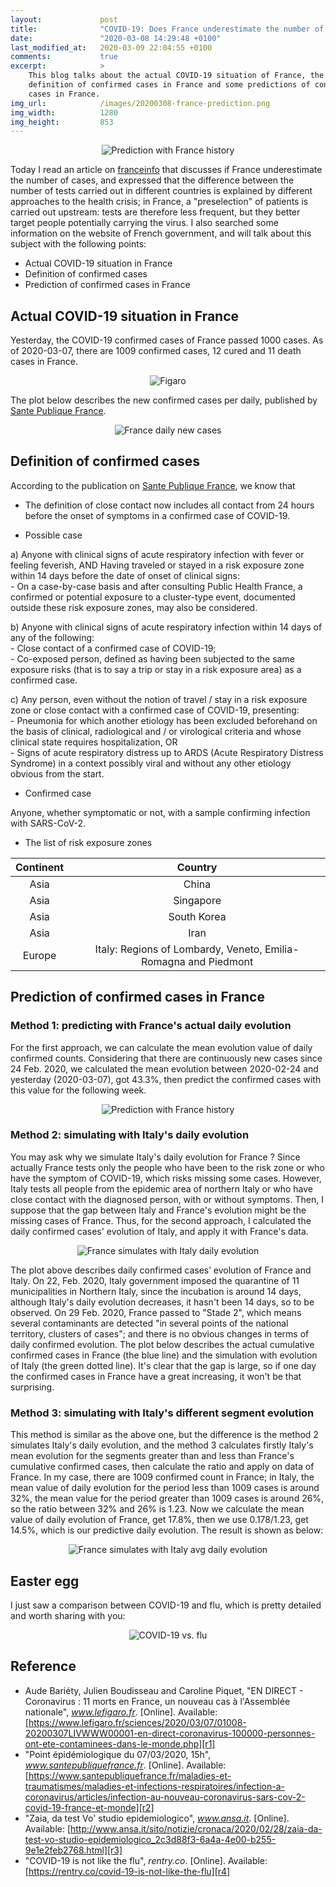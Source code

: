 ```yaml
---
layout:             post
title:              "COVID-19: Does France underestimate the number of cases?"
date:               "2020-03-08 14:29:48 +0100"
last_modified_at:   2020-03-09 22:04:55 +0100
comments:           true
excerpt:            >
    This blog talks about the actual COVID-19 situation of France, the
    definition of confirmed cases in France and some predictions of confirmed
    cases in France.
img_url:            /images/20200308-france-prediction.png
img_width:          1280
img_height:         853
---
```


<p align="center">
  <img alt="Prediction with France history"
  src="{{ site.baseurl }}/images/20200308-france-prediction.png"/>
</p>

Today I read an article on [franceinfo][franceinfo-vrai-ou-fake] that discusses
if France underestimate the number of cases, and expressed that the difference
between the number of tests carried out in different countries is explained by
different approaches to the health crisis; in France, a "preselection" of
patients is carried out upstream: tests are therefore less frequent, but they
better target people potentially carrying the virus. I also searched some
information on the website of French government, and will talk about this
subject with the following points:
- Actual COVID-19 situation in France
- Definition of confirmed cases
- Prediction of confirmed cases in France

## Actual COVID-19 situation in France
Yesterday, the COVID-19 confirmed cases of France passed 1000 cases. As of
2020-03-07, there are 1009 confirmed cases, 12 cured and 11 death cases in
France.

<p align="center">
  <img alt="Figaro"
  src="{{ site.baseurl }}/images/20200308-figoro.png"/>
</p>

The plot below describes the new confirmed cases per daily, published
by [Sante Publique France][r2].

<p align="center">
  <img alt="France daily new cases"
  src="{{ site.baseurl }}/images/20200308-fr-daily-new.png"/>
</p>

## Definition of confirmed cases
According to the publication on [Sante Publique France][def-case], we know that
- The definition of close contact now includes all contact from 24 hours before
the onset of symptoms in a confirmed case of COVID-19.

- Possible case

a) Anyone with clinical signs of acute respiratory infection with fever or
feeling feverish, AND
Having traveled or stayed in a risk exposure zone within 14 days before the
date of onset of clinical signs:<br>
    - On a case-by-case basis and after consulting Public Health France, a
    confirmed or potential exposure to a cluster-type event, documented outside
    these risk exposure zones, may also be considered.

b) Anyone with clinical signs of acute respiratory infection within 14 days of
any of the following:<br>
    - Close contact of a confirmed case of COVID-19;<br>
    - Co-exposed person, defined as having been subjected to the same exposure
    risks (that is to say a trip or stay in a risk exposure area) as a confirmed
    case.

c) Any person, even without the notion of travel / stay in a risk exposure zone
or close contact with a confirmed case of COVID-19, presenting:<br>
    - Pneumonia for which another etiology has been excluded beforehand on the
    basis of clinical, radiological and / or virological criteria and whose
    clinical state requires hospitalization, OR<br>
    - Signs of acute respiratory distress up to ARDS (Acute Respiratory Distress
    Syndrome) in a context possibly viral and without any other etiology obvious
    from the start.

- Confirmed case

Anyone, whether symptomatic or not, with a sample confirming infection with
SARS-CoV-2.

- The list of risk exposure zones

| Continent | Country |
|:---------:|:-------:|
|    Asia   | China   |
|    Asia   | Singapore |
|    Asia   | South Korea|
|    Asia   | Iran    |
|   Europe  | Italy: Regions of Lombardy, Veneto, Emilia-Romagna and Piedmont |

## Prediction of confirmed cases in France

### Method 1: predicting with France's actual daily evolution
For the first approach, we can calculate the mean evolution value of daily
confirmed counts. Considering that there are continuously new cases since 24
Feb. 2020, we calculated the mean evolution between 2020-02-24 and yesterday
(2020-03-07), got 43.3%, then predict the confirmed cases with this value for
the following week.

<p align="center">
  <img alt="Prediction with France history"
  src="{{ site.baseurl }}/images/20200308-france-prediction.png"/>
</p>

### Method 2: simulating with Italy's daily evolution
You may ask why we simulate Italy's daily evolution for France ? Since actually
France tests only the people who have been to the risk zone or who have the
symptom of COVID-19, which risks missing some cases. However, Italy tests all
people from the epidemic area of northern Italy or who have close contact with
the diagnosed person, with or without symptoms. Then, I suppose that the gap
between Italy and France's evolution might be the missing cases of France. Thus,
for the second approach, I calculated the daily confirmed cases' evolution of
Italy, and apply it with France's data.

<p align="center">
  <img alt="France simulates with Italy daily evolution"
  src="{{ site.baseurl }}/images/20200308-france-simul-italy.png"/>
</p>

The plot above describes daily confirmed cases’ evolution of France and Italy.
On 22, Feb. 2020, Italy government imposed the quarantine of 11 municipalities
in Northern Italy, since the incubation is around 14 days, although Italy's
daily evolution decreases, it hasn't been 14 days, so to be observed. On 29 Feb.
2020, France passed to "Stade 2", which means several contaminants are
detected "in several points of the national territory, clusters of cases"; and
there is no obvious changes in terms of daily confirmed evolution. The plot
below describes the actual cumulative confirmed cases in France (the blue line)
and the simulation with evolution of Italy (the green dotted line). It's clear
that the gap is large, so if one day the confirmed cases in France have a great
increasing, it won't be that surprising.

### Method 3: simulating with Italy's different segment evolution
This method is similar as the above one, but the difference is the method 2
simulates Italy's daily evolution, and the method 3 calculates firstly Italy's
mean evolution for the segments greater than and less than France's cumulative
confirmed cases, then calculate the ratio and apply on data of France. In my
case, there are 1009 confirmed count in France; in Italy, the mean value of
daily evolution for the period less than 1009 cases is around 32%, the mean
value for the period greater than 1009 cases is around 26%, so the ratio between
32% and 26% is 1.23. Now we calculate the mean value of daily evolution of
France, get 17.8%, then we use 0.178/1.23, get 14.5%, which is our predictive
daily evolution. The result is shown as below:

<p align="center">
  <img alt="France simulates with Italy avg daily evolution"
  src="{{ site.baseurl }}/images/20200308-simul2.png"/>
</p>

## Easter egg

I just saw a comparison between COVID-19 and flu, which is pretty detailed and
worth sharing with you:

<p align="center">
  <img alt="COVID-19 vs. flu"
  src="{{ site.baseurl }}/images/20200308-covid19-vs-flu.png"/>
</p>

## Reference
- Aude Bariéty, Julien Boudisseau and Caroline Piquet, "EN DIRECT - Coronavirus : 11 morts en France, un nouveau cas à l'Assemblée nationale", _www.lefigaro.fr_. [Online]. Available: [https://www.lefigaro.fr/sciences/2020/03/07/01008-20200307LIVWWW00001-en-direct-coronavirus-100000-personnes-ont-ete-contaminees-dans-le-monde.php][r1]
- "Point épidémiologique du 07/03/2020, 15h", _www.santepubliquefrance.fr_. [Online]. Available: [https://www.santepubliquefrance.fr/maladies-et-traumatismes/maladies-et-infections-respiratoires/infection-a-coronavirus/articles/infection-au-nouveau-coronavirus-sars-cov-2-covid-19-france-et-monde][r2]
- "Zaia, da test Vo' studio epidemiologico", _www.ansa.it_. [Online]. Available: [http://www.ansa.it/sito/notizie/cronaca/2020/02/28/zaia-da-test-vo-studio-epidemiologico_2c3d88f3-6a4a-4e00-b255-9e1e2feb2768.html][r3]
- "COVID-19 is not like the flu", _rentry.co_. [Online]. Available: [https://rentry.co/covid-19-is-not-like-the-flu][r4]

[franceinfo-vrai-ou-fake]: https://www.francetvinfo.fr/sante/maladie/coronavirus/coronavirus-la-france-sous-estime-t-elle-le-nombre-de-cas_3853661.html
[def-case]: https://www.santepubliquefrance.fr/media/files/01-maladies-et-traumatismes/maladies-et-infections-respiratoires/infection-a-coronavirus/definition-de-cas-03-03-20
[r1]: https://www.lefigaro.fr/sciences/2020/03/07/01008-20200307LIVWWW00001-en-direct-coronavirus-100000-personnes-ont-ete-contaminees-dans-le-monde.php
[r2]: https://www.santepubliquefrance.fr/maladies-et-traumatismes/maladies-et-infections-respiratoires/infection-a-coronavirus/articles/infection-au-nouveau-coronavirus-sars-cov-2-covid-19-france-et-monde
[r3]: http://www.ansa.it/sito/notizie/cronaca/2020/02/28/zaia-da-test-vo-studio-epidemiologico_2c3d88f3-6a4a-4e00-b255-9e1e2feb2768.html
[r4]: https://rentry.co/covid-19-is-not-like-the-flu
